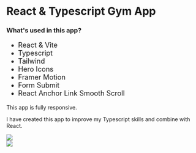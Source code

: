 <h1>React & Typescript Gym App</h1>

<h3>What's used in this app?</h3>
<ul style="font-size: 18px;">
  <li>React & Vite</li>
  <li>Typescript</li>
  <li>Tailwind</li>
  <li>Hero Icons</li>
  <li>Framer Motion</li>
  <li>Form Submit</li>
  <li>React Anchor Link Smooth Scroll</li>
</ul>

<p>This app is fully responsive.</p>
<p>I have created this app to improve my Typescript skills and combine with React.</p>

![](./zgif-mobile.gif)
<br>
![](./zgif-web.gif)
<br>
